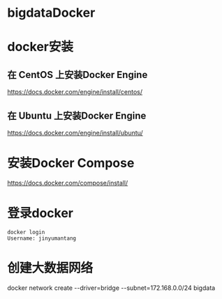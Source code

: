 # bigdataDocker
# docker安装
## 在 CentOS 上安装Docker Engine
https://docs.docker.com/engine/install/centos/
## 在 Ubuntu 上安装Docker Engine
https://docs.docker.com/engine/install/ubuntu/
# 安装Docker Compose
https://docs.docker.com/compose/install/
# 登录docker
```
docker login
Username: jinyumantang
```
# 创建大数据网络
docker network create --driver=bridge --subnet=172.168.0.0/24 bigdata